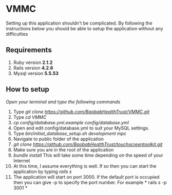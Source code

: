 # VMMC
Setting up this application shouldn't be complicated. By following the instructions below you should be able to setup the application without any difficulties

## Requirements ##
1. Ruby version **2.1.2**
2. Rails version **4.2.6**
3. Mysql version **5.5.53**

## How to setup ##
*Open your terminal and type the following commands*
1. Type *git clone https://github.com/BaobabHealthTrust/VMMC.git*
2. Type *cd VMMC*
3. *cp config/database.yml.example config/database.yml*
4. Open and edit config/database.yml to suit your MySQL settings.
5.   Type *bin/initial_database_setup.sh development mpc*
6. Navigate to public folder of the application
7. *git clone https://github.com/BaobabHealthTrust/touchscreentoolkit.git*
8. Make sure you are in the root of the application
9. *bundle install* This will take some time depending on the speed of your Internet
10. At this time, I assume everything is well. If so then you can start the application by typing *_rails s_*
11. The application will start on port 3000. If the default port is occupied then you can give -p to specify the port number. For example * rails s -p 3001 *

